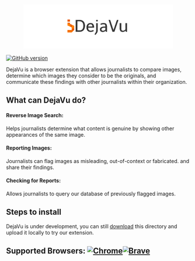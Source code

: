 <p align="center">
<a href = "https://rzere.github.io/DejaVu"><img src="icons/dejavu_small.png"
     alt="DejaVu" height="120" width=auto/></a>
</p>

[![GitHub version](https://badge.fury.io/gh/rzere%2FDejaVu.svg)](https://badge.fury.io/gh/rzere%2FDejaVu)

DejaVu is a browser extension that allows journalists to compare images, determine which images
they consider to be the originals, and communicate these findings with other journalists within their organization.

## What can DejaVu do?
#### Reverse Image Search:
Helps journalists determine what content is genuine by showing other appearances of the same image.
#### Reporting Images:
Journalists can flag images as misleading, out-of-context or fabricated. and share their findings.
#### Checking for Reports:
Allows journalists to query our database of previously flagged images.


## Steps to install
DejaVu is under development, you can still [download](https://github.com/rzere/DejaVu/zipball/master/) this directory and upload it locally to try our extension.

## Supported Browsers: <a href="https://www.google.com/chrome/?brand=CHBD&gclid=EAIaIQobChMIu8r0uZb84QIVFYTICh32RweMEAAYASAAEgIeSPD_BwE&gclsrc=aw.ds"><img src="https://img.purch.com/o/aHR0cDovL3d3dy5sYXB0b3BtYWcuY29tL2ltYWdlcy93cC9wdXJjaC1hcGkvaW5jb250ZW50LzIwMTYvMDEvY2hyb21lLWxvZ28tMjUweDI1MC5wbmc=" alt="Chrome" width="32" height="32"/></a><a href="https://brave.com/download/"><img src="https://images-na.ssl-images-amazon.com/images/I/51IbhWne1lL.png" alt="Brave" width="36" height="36"/></a>
